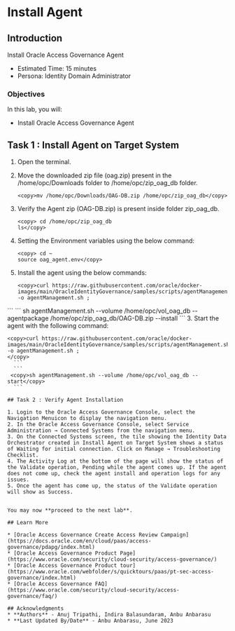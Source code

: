 # Install Agent 

## Introduction

Install Oracle Access Governance Agent 

* Estimated Time: 15 minutes
* Persona: Identity Domain Administrator


### Objectives

In this lab, you will:
* Install Oracle Access Governance Agent 


## Task 1 : Install Agent on Target System


1. Open the terminal.

2. Move the downloaded zip file (oag.zip) present in the /home/opc/Downloads folder to /home/opc/zip_oag_db folder.

    ```
    <copy>mv /home/opc/Downloads/OAG-DB.zip /home/opc/zip_oag_db</copy>
     ``` 

  


3. Verify the Agent zip (OAG-DB.zip) is present inside folder zip_oag_db.

    ```
    <copy> cd /home/opc/zip_oag_db
    ls</copy>
     ``` 

  

4. Setting the Environment variables using the below command:

    ```
    <copy> cd ~
    source oag_agent.env</copy>
     ``` 
 

2. Install the agent using the below commands:


     ```
    <copy>curl https://raw.githubusercontent.com/oracle/docker-images/main/OracleIdentityGovernance/samples/scripts/agentManagement.sh -o agentManagement.sh ; 
  </copy>
     ```  
     ```
    <copy>sh agentManagement.sh --volume /home/opc/vol_oag_db --agentpackage /home/opc/zip_oag_db/OAG-DB.zip --install 
  </copy>
     ``` 
3. Start the agent with the following command: 

   ```
  <copy>curl https://raw.githubusercontent.com/oracle/docker-images/main/OracleIdentityGovernance/samples/scripts/agentManagement.sh -o agentManagement.sh ;
  </copy>
     ```  
     ```
    <copy>sh agentManagement.sh --volume /home/opc/vol_oag_db --start</copy>
     ``` 

## Task 2 : Verify Agent Installation 

1. Login to the Oracle Access Governance Console, select the Navigation Menuicon to display the navigation menu. 
2. In the Oracle Access Governance Console, select Service Administration → Connected Systems from the navigation menu.
3. On the Connected Systems screen, the tile showing the Identity Data Orchestrator created in Install Agent on Target System shows a status of Waiting for initial connection. Click on Manage → Troubleshooting Checklist.
4. The Activity Log at the bottom of the page will show the status of the Validate operation, Pending while the agent comes up. If the agent does not come up, check the agent install and operation logs for any issues.
5. Once the agent has come up, the status of the Validate operation will show as Success.


  You may now **proceed to the next lab**. 

## Learn More

* [Oracle Access Governance Create Access Review Campaign](https://docs.oracle.com/en/cloud/paas/access-governance/pdapg/index.html)
* [Oracle Access Governance Product Page](https://www.oracle.com/security/cloud-security/access-governance/)
* [Oracle Access Governance Product tour](https://www.oracle.com/webfolder/s/quicktours/paas/pt-sec-access-governance/index.html)
* [Oracle Access Governance FAQ](https://www.oracle.com/security/cloud-security/access-governance/faq/)

## Acknowledgments
* **Authors** - Anuj Tripathi, Indira Balasundaram, Anbu Anbarasu 
* **Last Updated By/Date** - Anbu Anbarasu, June 2023
